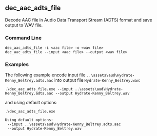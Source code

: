 ## dec_aac_adts_file

Decode AAC file in Audio Data Transport Stream (ADTS) format and save output to WAV file.

### Command Line

~~~ shell
dec_aac_adts_file -i <aac file> -o <wav file>
dec_aac_adts_file --input <aac file> --output <wav file>
~~~

###	Examples

The following example encode input file `..\assets\aud\Hydrate-Kenny_Beltrey.adts.aac` into output file `Hydrate-Kenny_Beltrey.wav`:

~~~ shell
.\dec_aac_adts_file.exe --input ..\assets\aud\Hydrate-Kenny_Beltrey.adts.aac --output Hydrate-Kenny_Beltrey.wav
~~~

and using default options:

``` posh
.\dec_aac_adts_file.exe

Using default options:
 --input ..\assets\aud\Hydrate-Kenny_Beltrey.adts.aac
 --output Hydrate-Kenny_Beltrey.wav
``` 
